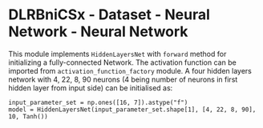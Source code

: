 # DLRBniCSx - Dataset - Neural Network - Neural Network

This module implements ```HiddenLayersNet``` with ```forward``` method for initializing a fully-connected Network. The activation function can be imported from ```activation_function_factory``` module. A four hidden layers network with 4, 22, 8, 90 neurons (4 being number of neurons in first hidden layer from input side) can be initialised as:

```
input_parameter_set = np.ones([16, 7]).astype("f")
model = HiddenLayersNet(input_parameter_set.shape[1], [4, 22, 8, 90], 10, Tanh())
```
